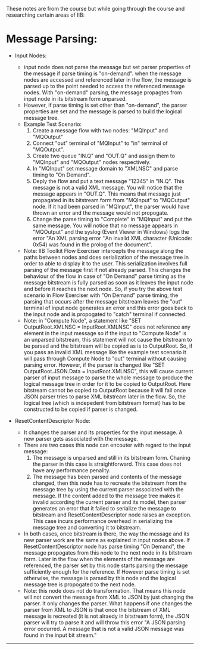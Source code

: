 These notes are from the course but while going through the course and researching certain areas of IIB:

Message Parsing:
===============
* Input Nodes:
    - input node does not parse the message but set parser properties of the message if parse timing is "on-demand".
when the message nodes are accessed and referenced later in the flow, the message is parsed up to the point needed to access the referenced message nodes.  With "on-demand" parsing, the message propagtes from input node in its bitstream form unparsed.
    - However, if parse timing is set other than "on-demand", the parser properties are set and the message is parsed to build the logical message tree.
    - Example Test Scenario:
        1. Create a message flow with two nodes: "MQInput" and "MQOutput"
        2. Connect "out" terminal of "MQInput" to "in" terminal of "MQOutput".
        3. Create two queue "IN.Q" and "OUT.Q" and assign them to "MQInput" and "MQOutput" nodes respectively.
        4. In "MQInput" set message domain to "XMLNSC" and parse timing to "On Demand".
        5. Deply the flow and put a text message "12345" in "IN.Q". This message is not a valid XML message. You will notice that the message appears in "OUT.Q".  This means that message just propagated in its bitstream form from "MQInput" to "MQOutput" node.  If it had been parsed in "MQInput", the parser would have thrown an error and the message would not propogate.
        6. Change the parse timing to "Complete" in "MQInput" and put the same message. You will notice that no message appears in "MQOutput" and the syslog (Event Viewer in Windows) logs the error "An XML parsing error ''An invalid XML character (Unicode: 0x54) was found in the prolog of the document".
    - Note: IIB Toolkit Flow Exerciser intercepts the message along the paths between nodes and does serialization of the message tree in order to able to display it to the user. This serialization involves full parsing of the message first if not already parsed. This changes the behaviour of the flow in case of "On Demand" parse timing as the message bitstream is fully parsed as soon as it leaves the input node and before it reaches the next node.  So, if you try the above test scenario in Flow Exerciser with "On Demand" parse timing, the parsing that occurs after the message bitstream leaves the "out" terminal of input node generates an error and this error goes back to the input node and is propogated to "catch" terminal if connected.
    - Note: in "Compute Node", a statement like "SET OutputRoot.XMLNSC = InputRoot.XMLNSC" does not reference any element in the input message so if the input to "Compute Node" is an unparsed bitstream, this statement will not cause the bitstream to be parsed and the bitstream will be copied as is to OutputRoot. So, if you pass an invalid XML message like the example test scenario it will pass through Compute Node to "out" terminal without causing parsing error.  However, if the parser is changed like "SET OutputRoot.JSON.Data = InputRoot.XMLNSC", this will cause current parser of input message to parse the whole message to produce the logical message tree in order for it to be copied to OutputRoot.  Here bitstream cannot be copied to OutputRoot because it will fail once JSON parser tries to parse XML bitstream later in the flow. So, the logical tree (which is indepedent from bitstream format) has to be constructed to be copied if parser is changed.

* ResetContentDescriptor Node:
   - It changes the parser and its properties for the input message.  A new parser gets associated with the message.
   - There are two cases this node can encouter with regard to the input message:
        1. The message is unparsed and still in its bitstream form. Chaning the parser in this case is straightforward. This case does not have any performance penality.
        2. The message has been parsed and contents of the message changed, then this node has to recreate the bitstream from the message tree by using the current parser associated with the message.  If the content added to the message tree makes it invalid according the current parser and its model, then parser generates an error that it failed to serialize the message to bitstream and ResetContentDescriptor node raises an exception.  This case incurs performance overhead in serializing the message tree and converting it to bitstream.
   - In both cases, once bitstream is there, the way the message and its new parser work are the same as explained in input nodes above.  If ResetContentDescriptor node has parse timing "On Demand", the message propogates from this node to the next node in its bitstream form.  Later in the flow when the elements of the message are referenced, the parser set by this node starts parsing the message sufficiently enough for the reference.  If However parse timing is set otherwise, the message is parsed by this node and the logical message tree is propogated to the next node.
   - Note: this node does not do transformation. That means this node will not convert the message from XML to JSON by just changing the parser.  It only changes the parser.  What happens if one changes the parser from XML to JSON is that once the bitstream of XML message is recreated (it is not alraedy in bitstream form), the JSON parser will try to parse it and will throw this error "A JSON parsing error occurred. A message that is not a valid JSON message was found in the input bit stream."

----
